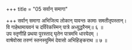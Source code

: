+++
title = "05 सर्वान् समागा"

+++
सर्वान् समागा अभिजित्य लोकान् यावन्तः कामाः समतीतृपस्तान्।  
वि गाहेथामायवनं च दर्विरेकस्मिन् पात्रे अध्युद्धरैनम्॥ ६ ॥  
उप स्तृणीहि प्रथया पुरस्ताद् घृतेन पात्रमभि धारयेदम् ।  
वाश्रेवोस्रा तरुणं स्तनस्युमिमं देवासो अभिहिङ्कराथ ॥ ७ ॥
